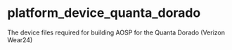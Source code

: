 # platform_device_quanta_dorado

The device files required for building AOSP for the Quanta Dorado (Verizon Wear24)
